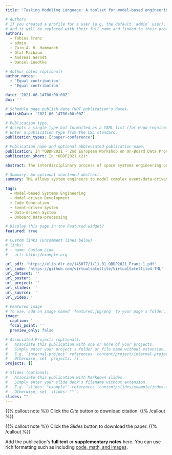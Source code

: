 ```yaml
---
title: 'Tasking Modeling Language: A toolset for model-based engineering of data-driven software systems'

# Authors
# If you created a profile for a user (e.g. the default `admin` user), write the username (folder name) here
# and it will be replaced with their full name and linked to their profile.
authors:
  - Tobias Franz
  - admin
  - Zain A. H. Hammadeh
  - Olaf Maibaum
  - Andreas Gerndt
  - Daniel Luedtke

# Author notes (optional)
author_notes:
  - 'Equal contribution'
  - 'Equal contribution'

date: '2021-06-14T00:00:00Z'
doi: ''

# Schedule page publish date (NOT publication's date).
publishDate: '2021-06-14T00:00:00Z'

# Publication type.
# Accepts a single type but formatted as a YAML list (for Hugo requirements).
# Enter a publication type from the CSL standard.
publication_types: ['paper-conference']

# Publication name and optional abbreviated publication name.
publication: In *OBDP2021 - 2nd European Workshop on On-Board Data Processing (2)*
publication_short: In *OBDP2021 (2)*

abstract: The interdisciplinary process of space systems engineering poses challenges for the development of the on-board software. The software integrates components from different domains and organizations and has to fulfill requirements, such as robustness, reliability, and real-time capability. Model-based methods not only help to give a comprehensive overview, but also improve productivity by allowing artifacts to be generated from the model automatically. However, general-purpose modeling languages, such as the Systems Modeling Language (SysML), are not always adequate because of their ambiguity resulting from their generic nature. Furthermore, sensor data handling, analysis, and processing of data in on-board software requires focus on the systems data flow and event mechanism. To achieve this, we developed the Tasking Modeling Language (TML) which allows system engineers to model complex event-driven software systems in a simplified way and to generate software from the model. Type and consistency checks on the formal level help to reduce errors early in the engineering process. TML is focused on data-driven systems and its models are designed to be extended and customized to specific mission requirements. This paper describes the architecture of TML in detail, explains the base technology, the methodology, and the developed domain specific languages (DSLs). It evaluates the design approach of the software via a case study and presents advantages as well as challenges faced.

# Summary. An optional shortened abstract.
summary: TML allows system engineers to model complex event/data-driven software systems in a simplified way and generate software from the model.

tags:
  - Model-based Systems Engineering
  - Model-driven Development
  - Code Generation
  - Event-driven System
  - Data-driven System
  - Onboard Data-processing

# Display this page in the Featured widget?
featured: true

# Custom links (uncomment lines below)
# links:
# - name: Custom Link
#   url: http://example.org

url_pdf: 'https://elib.dlr.de/145077/1/11.01_OBDP2021_Franz-1.pdf'
url_code: 'https://github.com/virtualsatellite/VirtualSatellite4-TML'
url_dataset: ''
url_poster: ''
url_project: ''
url_slides: ''
url_source: ''
url_video: ''

# Featured image
# To use, add an image named `featured.jpg/png` to your page's folder.
image:
  caption: ''
  focal_point: ''
  preview_only: false

# Associated Projects (optional).
#   Associate this publication with one or more of your projects.
#   Simply enter your project's folder or file name without extension.
#   E.g. `internal-project` references `content/project/internal-project/index.md`.
#   Otherwise, set `projects: []`.
projects: []

# Slides (optional).
#   Associate this publication with Markdown slides.
#   Simply enter your slide deck's filename without extension.
#   E.g. `slides: "example"` references `content/slides/example/index.md`.
#   Otherwise, set `slides: ""`.
slides: ""
---
```


{{% callout note %}}
Click the _Cite_ button to download citation.
{{% /callout %}}

{{% callout note %}}
Click the _Slides_ button to download the paper.
{{% /callout %}}

Add the publication's **full text** or **supplementary notes** here. You can use rich formatting such as including [code, math, and images](https://docs.hugoblox.com/content/writing-markdown-latex/).

